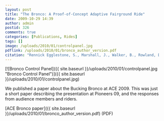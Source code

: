 ```yaml
---
layout: post
title: "The Bronco: A Proof-of-Concept Adaptive Fairground Ride"
date: 2009-10-29 14:39
author: admin
postid: 326
comments: true
categories: [Publications, Rides]
tags: []
image: /uploads/2010/01/controlpanel.jpg
pdflink: /uploads/2010/01/bronco_author_version.pdf
citation: "Rennick Egglestone, S., Marshall, J., Walker, B., Rowland, D., Benford, S. and Rodden, T. **The Bronco: A Proof-of-Concept Adaptive Fairground Ride**. Proceedings of ACE 2009, Athens, Greece (2009)."
---
```

[![Bronco Control Panel]({{ site.baseurl }}/uploads/2010/01/controlpanel.jpg "Bronco Control Panel")]({{ site.baseurl }}/uploads/2010/01/controlpanel.jpg)

We published a paper about the Bucking Bronco at ACE 2009. This was just a short paper describing the presentation at Pioneers 09, and the responses from audience members and riders.

[ACE Bronco paper]({{ site.baseurl }}/uploads/2010/01/bronco_author_version.pdf) (PDF)

